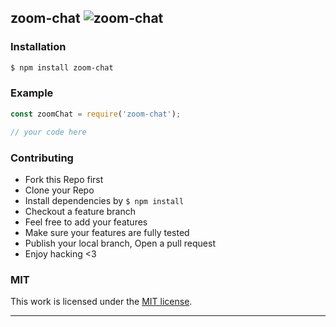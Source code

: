 ## zoom-chat ![zoom-chat](https://img.shields.io/npm/v/zoom-chat.svg)

> 

### Installation

```bash
$ npm install zoom-chat
```

### Example

```js
const zoomChat = require('zoom-chat');

// your code here

```

### Contributing
- Fork this Repo first
- Clone your Repo
- Install dependencies by `$ npm install`
- Checkout a feature branch
- Feel free to add your features
- Make sure your features are fully tested
- Publish your local branch, Open a pull request
- Enjoy hacking <3

### MIT

This work is licensed under the [MIT license](./LICENSE).

---
